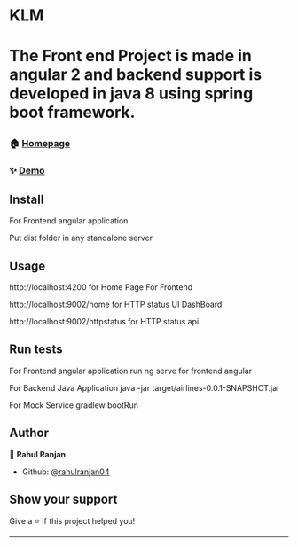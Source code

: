  <h1>KLM<h1>
  
 The Front end Project is made in angular 2 and backend support is developed in java 8 using spring boot framework. 

### 🏠 [Homepage](http:/localhost:4200)

### ✨ [Demo](http:/localhost:4200)

## Install

For Frontend angular application


Put dist folder in any standalone server



## Usage

http://localhost:4200 for Home Page For Frontend

http://localhost:9002/home  for HTTP status UI DashBoard

http://localhost:9002/httpstatus  for HTTP status api


## Run tests

For Frontend angular application
run ng serve for frontend angular

For Backend Java Application
java -jar target/airlines-0.0.1-SNAPSHOT.jar

For Mock Service 
gradlew bootRun

## Author

👤 **Rahul Ranjan**

* Github: [@rahulranjan04](https://github.com/rahulranjan04)

## Show your support

Give a ⭐️ if this project helped you!

***
